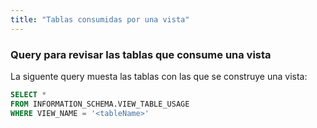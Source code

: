 ```yaml
---
title: "Tablas consumidas por una vista"
---
```


### **Query para revisar las tablas que consume una vista**

La siguente query muesta las tablas con las que se construye una vista:

```sql
SELECT * 
FROM INFORMATION_SCHEMA.VIEW_TABLE_USAGE 
WHERE VIEW_NAME = '<tableName>'
```